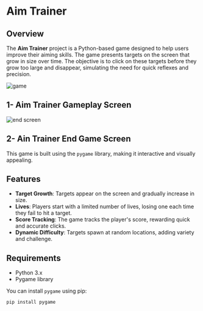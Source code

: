 # Aim Trainer

## Overview

The **Aim Trainer** project is a Python-based game designed to help users improve their aiming skills. The game presents targets on the screen that grow in size over time. The objective is to click on these targets before they grow too large and disappear, simulating the need for quick reflexes and precision.

![game](https://github.com/user-attachments/assets/e21bdf12-c7dc-4bc4-b820-edb04eef49d2)
## 1- Aim Trainer Gameplay Screen

![end screen](https://github.com/user-attachments/assets/19499843-dd2b-4bad-b879-a3e041f584da)
## 2- Ain Trainer End Game Screen



This game is built using the `pygame` library, making it interactive and visually appealing.

## Features

- **Target Growth**: Targets appear on the screen and gradually increase in size.
- **Lives**: Players start with a limited number of lives, losing one each time they fail to hit a target.
- **Score Tracking**: The game tracks the player's score, rewarding quick and accurate clicks.
- **Dynamic Difficulty**: Targets spawn at random locations, adding variety and challenge.

## Requirements

- Python 3.x
- Pygame library

You can install `pygame` using pip:

```bash
pip install pygame
